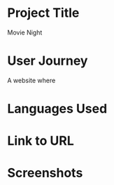 # Project Title

Movie Night

# User Journey

A website where

# Languages Used

# Link to URL

# Screenshots
